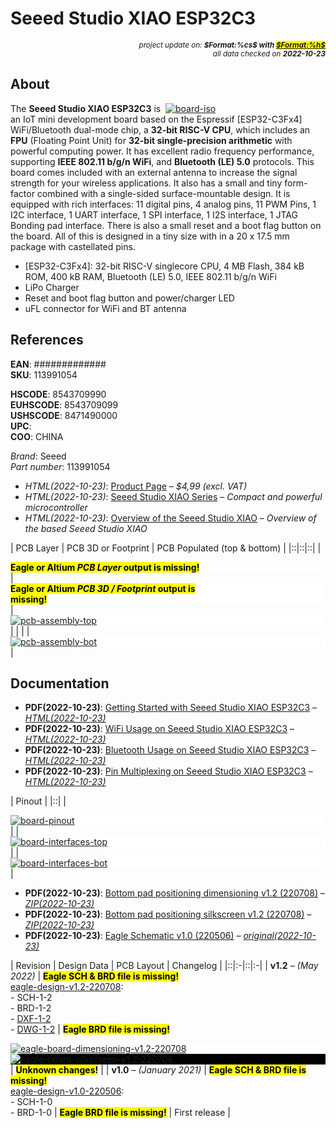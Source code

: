 # Seeed Studio XIAO ESP32C3

<div style="display:flex;justify-content:right;">
<small><em>project update on: <strong>$Format:%cs$ with <mark><a href="https://github.com/tiacsys/bridle-electronic/commits/$Format:%h$" title="$Format:%B$" target="_blank">$Format:%h$</a></mark></strong></em></small>
</div>
<div style="display:flex;justify-content:right;">
<small><em>all data checked on <strong>2022-10-23</strong></em></small>
</div>

## About

<span style="width:256px;float:right;">[![board-iso]][board-iso]</span>

[board-iso]: electronic/boards/seeed-studio-xiao-esp32c3/board-iso.png "Seeed Studio XIAO ESP32C3"

The **Seeed Studio XIAO ESP32C3** is an IoT mini development board based on
the Espressif [ESP32-C3Fx4] WiFi/Bluetooth dual-mode chip, a **32-bit RISC-V CPU**,
which includes an **FPU** (Floating Point Unit) for **32-bit single-precision
arithmetic** with powerful computing power. It has excellent radio frequency
performance, supporting **IEEE 802.11 b/g/n WiFi**, and **Bluetooth (LE) 5.0**
protocols. This board comes included with an external antenna to increase the
signal strength for your wireless applications. It also has a small and tiny
form-factor combined with a single-sided surface-mountable design. It is
equipped with rich interfaces: 11 digital pins, 4 analog pins, 11 PWM Pins,
1 I2C interface, 1 UART interface, 1 SPI interface, 1 I2S interface,
1 JTAG Bonding pad interface. There is also a small reset and a boot
flag button on the board. All of this is designed in a tiny size with
in a 20 x 17.5 mm package with castellated pins.

* [ESP32-C3Fx4]: 32-bit RISC-V single­core CPU, 4 MB Flash, 384 kB ROM, 400 kB RAM, Bluetooth (LE) 5.0, IEEE 802.11 b/g/n WiFi
* LiPo Charger
* Reset and boot flag button and power/charger LED
* uFL connector for WiFi and BT antenna

[ESP32C3]: https://www.espressif.com/en/products/socs/esp32-c3 "32-bit RISC-V single­core with 4 MB Flash, 384 kB ROM and 400 kB RAM, AES-128/256, Hash, RSA, HMAC, integrated BT-LE 5.0, IEEE 802.11 b/g/n WiFi radio"

## References

**EAN**: #############<br/>
**SKU**: 113991054

**HSCODE**:   8543709990<br/>
**EUHSCODE**: 8543709099<br/>
**USHSCODE**: 8471490000<br/>
**UPC**: <br/>
**COO**: CHINA

*Brand*: Seeed<br/>
*Part number*: 113991054

* *HTML(2022-10-23)*: [Product Page] – *$4,99 (excl. VAT)*
* *HTML(2022-10-23)*: [Seeed Studio XIAO Series]
  – *Compact and powerful microcontroller*
* *HTML(2022-10-23)*: [Overview of the Seeed Studio XIAO]
  – *Overview of the based Seeed Studio XIAO*

[Product Page]: https://www.seeedstudio.com/Seeed-XIAO-ESP32C3-p-5431.html "Seeed Studio XIAO ESP32C3"
[Seeed Studio XIAO Series]: https://www.seeedstudio.com/xiao-series-page "XIAO: thumb-sized tiny, but powerful"
[Overview of the Seeed Studio XIAO]: https://sigmdel.ca/michel/ha/xiao/seeeduino_xiao_01_en.html "Based Seeed Studio XIAO Overview"

| PCB Layer | PCB 3D or Footprint | PCB Populated (top & bottom) |
|::|::|::|
| <div style="background-color:white;"><div style="width:65%;display:inline-block"><mark><strong>Eagle or Altium <em>PCB Layer</em> output is missing!</strong></mark></div></div> |<div style="background-color:white;"><div style="width:65%;display:inline-block"><mark><strong>Eagle or Altium <em>PCB 3D / Footprint</em> output is missing!</strong></mark></div></div> | <div style="background-color:white;"><div style="width:50%;display:inline-block">[![pcb-assembly-top]][pcb-assembly-top]</div></div> |
| | | <div style="background-color:white;"><div style="width:50%;display:inline-block">[![pcb-assembly-bot]][pcb-assembly-bot]</div></div> |

[pcb-assembly-top]: electronic/boards/seeed-studio-xiao-esp32c3/pcb-assembly-top.png "Seeed Studio XIAO ESP32C3 PCB Assembly (top)"
[pcb-assembly-bot]: electronic/boards/seeed-studio-xiao-esp32c3/pcb-assembly-bot.png "Seeed Studio XIAO ESP32C3 PCB Assembly (bottom)"

## Documentation

* **PDF(2022-10-23)**: [Getting Started with Seeed Studio XIAO ESP32C3]
  – *[HTML(2022-10-23)](https://wiki.seeedstudio.com/XIAO_ESP32C3_Getting_Started)*
* **PDF(2022-10-23)**: [WiFi Usage on Seeed Studio XIAO ESP32C3]
  – *[HTML(2022-10-23)](https://wiki.seeedstudio.com/XIAO_ESP32C3_WiFi_Usage)*
* **PDF(2022-10-23)**: [Bluetooth Usage on Seeed Studio XIAO ESP32C3]
  – *[HTML(2022-10-23)](https://wiki.seeedstudio.com/XIAO_ESP32C3_Bluetooth_Usage)*
* **PDF(2022-10-23)**: [Pin Multiplexing on Seeed Studio XIAO ESP32C3]
  – *[HTML(2022-10-23)](https://wiki.seeedstudio.com/XIAO_ESP32C3_Pin_Multiplexing)*

[Getting Started with Seeed Studio XIAO ESP32C3]: electronic/boards/seeed-studio-xiao-esp32c3/getting-started.pdf "2022-10-23: Last updated on: MONTH DAY, YEAR"
[WiFi Usage on Seeed Studio XIAO ESP32C3]: electronic/boards/seeed-studio-xiao-esp32c3/wifi-usage.pdf "2022-10-23: Last updated on: MONTH DAY, YEAR"
[Bluetooth Usage on Seeed Studio XIAO ESP32C3]: electronic/boards/seeed-studio-xiao-esp32c3/bluetooth-usage.pdf "2022-10-23: Last updated on: MONTH DAY, YEAR"
[Pin Multiplexing on Seeed Studio XIAO ESP32C3]: electronic/boards/seeed-studio-xiao-esp32c3/pin-multiplexing.pdf "2022-10-23: Last updated on: MONTH DAY, YEAR"

| Pinout |
|::|
| <div style="background-color:white;"><div style="width:75%;display:inline-block">[![board-pinout]][board-pinout]</div></div> |
| <div style="background-color:white;"><div style="width:75%;display:inline-block">[![board-interfaces-top]][board-interfaces-top]</div></div> |
| <div style="background-color:white;"><div style="width:75%;display:inline-block">[![board-interfaces-bot]][board-interfaces-bot]</div></div> |

[board-pinout]: electronic/boards/seeed-studio-xiao-esp32c3/board-pinout.png "Seeed Studio XIAO ESP32C3 Pinout"
[board-interfaces-top]: electronic/boards/seeed-studio-xiao-esp32c3/board-interfaces-top.png "Seeed Studio XIAO ESP32C3 Interfaces (top)"
[board-interfaces-bot]: electronic/boards/seeed-studio-xiao-esp32c3/board-interfaces-bot.png "Seeed Studio XIAO ESP32C3 Interfaces (bottom)"

* **PDF(2022-10-23)**: [Bottom pad positioning dimensioning v1.2 (220708)]
  – *[ZIP(2022-10-23)](https://files.seeedstudio.com/wiki/Seeed-Studio-XIAO-ESP32/XIAO_ESP32C3_v1.2_Dimensioning.zip)*
* **PDF(2022-10-23)**: [Bottom pad positioning silkscreen v1.2 (220708)]
  – *[ZIP(2022-10-23)](https://files.seeedstudio.com/wiki/Seeed-Studio-XIAO-ESP32/XIAO-ESP32-pinout.zip)*
* **PDF(2022-10-23)**: [Eagle Schematic v1.0 (220506)]
  – *[original(2022-10-23)](https://files.seeedstudio.com/wiki/XIAO_WiFi/Resources/Seeed_Studio_XIAO_ESP32C3_v1.0_SCH.pdf)*

[Bottom pad positioning dimensioning v1.2 (220708)]: electronic/boards/seeed-studio-xiao-esp32c3/eagle-design-v1.2-220708/xiao-esp32c3-dimensioning.pdf "2022-10-23: Last updated on: November 22, 2021"
[Bottom pad positioning silkscreen v1.2 (220708)]: electronic/boards/seeed-studio-xiao-esp32c3/eagle-design-v1.2-220708/xiao-esp32c3-silkscreen.pdf "2022-10-23: Last updated on: November 22, 2021"
[Eagle Schematic v1.0 (220506)]: electronic/boards/seeed-studio-xiao-esp32c3/eagle-design-v1.0-220506/xiao-esp32c3-schematic.pdf "2022-10-23: Last updated on: May 06, 2022"

| Revision | Design Data | PCB Layout | Changelog |
|::|:-|::|:-|
| **v1.2** – *(May 2022)* | <mark><strong>Eagle SCH & BRD file is missing!</strong></mark><br/>[eagle-design-v1.2-220708]:<br/>- SCH-1-2<br/>- BRD-1-2<br/>- [DXF-1-2]<br/>- [DWG-1-2] | <mark><strong>Eagle BRD file is missing!</strong></mark> <div style="background-color:white;"><div style="width:75%;display:inline-block">[![eagle-board-dimensioning-v1.2-220708]][eagle-board-dimensioning-v1.2-220708]</div></div> <div style="background-color:black;"><div style="width:100%;display:inline-block">[![eagle-board-silkscreen-v1.2-220708]][eagle-board-silkscreen-v1.2-220708]</div></div> |  <mark><strong>Unknown changes!</strong></mark> |
| **v1.0** – *(January 2021)* | <mark><strong>Eagle SCH & BRD file is missing!</strong></mark><br/>[eagle-design-v1.0-220506]:<br/>- SCH-1-0<br/>- BRD-1-0 | <mark><strong>Eagle BRD file is missing!</strong></mark> | First release |

[eagle-design-v1.2-220708]: index.php?dir=electronic/boards/seeed-studio-xiao-esp32c3/eagle-design-v1.2-220708 "Eagle Design Data"
[DXF-1-2]: electronic/boards/seeed-studio-xiao-esp32c3/eagle-design-v1.2-220708/xiao-esp32c3-dimensioning.dxf "AutoCAD Drawing Exchange Format, version 2000"
[DWG-1-2]: electronic/boards/seeed-studio-xiao-esp32c3/eagle-design-v1.2-220708/xiao-esp32c3-dimensioning.dwg "DWG AutoDesk AutoCAD Release 13"
[eagle-board-dimensioning-v1.2-220708]: electronic/boards/seeed-studio-xiao-esp32c3/eagle-design-v1.2-220708/xiao-esp32c3-dimensioning.svg "2022-10-23: Last updated on: November 22, 2021"
[eagle-board-silkscreen-v1.2-220708]: electronic/boards/seeed-studio-xiao-esp32c3/eagle-design-v1.2-220708/xiao-esp32c3-silkscreen.svg "2022-10-23: Last updated on: November 22, 2021"

[eagle-design-v1.0-220506]: index.php?dir=electronic/boards/seeed-studio-xiao-esp32c3/eagle-design-v1.0-220506 "Eagle Design Data"
